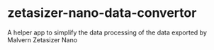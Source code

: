 zetasizer-nano-data-convertor
=============================

A helper app to simplify the data processing of the data exported by Malvern Zetasizer Nano 
